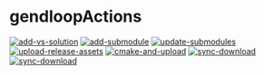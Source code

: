 # gendloopActions

[![add-vs-solution](https://img.shields.io/static/v1?label=Actions&message=add-vs-solution&color=blue)](https://github.com/gendloop/add-vs-solution/tree/main) 
[![add-submodule](https://img.shields.io/static/v1?label=Actions&message=add-submodule&color=blue)](https://github.com/gendloop/add-submodule/tree/main) 
[![update-submodules](https://img.shields.io/static/v1?label=Actions&message=update-submodules&color=blue)](https://github.com/gendloop/update-submodules/tree/main) 
[![upload-release-assets](https://img.shields.io/static/v1?label=Actions&message=upload-release-assets&color=blue)](https://github.com/gendloop/upload-release-assets/tree/main) 
[![cmake-and-upload](https://img.shields.io/static/v1?label=Actions&message=cmake-and-upload&color=blue)](https://github.com/gendloop/cmake-and-upload/tree/main) 
[![sync-download](https://img.shields.io/static/v1?label=Actions&message=sync-download&color=blue)](https://github.com/gendloop/sync-download/tree/main) 
[![sync-download](https://img.shields.io/static/v1?label=Actions&message=release-version&color=blue)](https://github.com/gendloop/release-version/tree/main)
